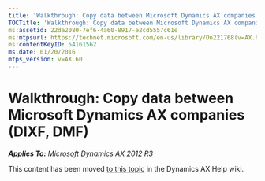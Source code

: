 ```yaml
---
title: 'Walkthrough: Copy data between Microsoft Dynamics AX companies  (DIXF, DMF)'
TOCTitle: 'Walkthrough: Copy data between Microsoft Dynamics AX companies  (DIXF, DMF)'
ms:assetid: 22da2080-7ef6-4a60-8917-e2cd5557c61e
ms:mtpsurl: https://technet.microsoft.com/en-us/library/Dn221768(v=AX.60)
ms:contentKeyID: 54161562
ms.date: 01/20/2016
mtps_version: v=AX.60
---
```


# Walkthrough: Copy data between Microsoft Dynamics AX companies (DIXF, DMF) 


_**Applies To:** Microsoft Dynamics AX 2012 R3_

This content has been moved [to this topic](https://ax.help.dynamics.com/en/wiki/walkthrough-copy-data-between-microsoft-dynamics-ax-companies-dixf-dmf/) in the Dynamics AX Help wiki.

  


